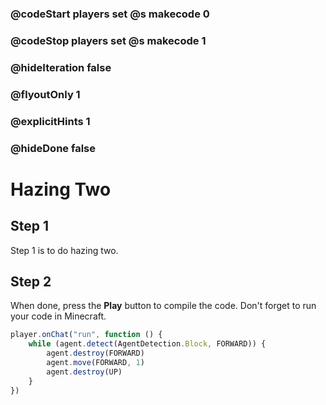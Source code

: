 ### @codeStart players set @s makecode 0
### @codeStop players set @s makecode 1

### @hideIteration false 
### @flyoutOnly 1
### @explicitHints 1
### @hideDone false

# Hazing Two

## Step 1
Step 1 is to do hazing two.  

## Step 2
When done, press the **Play** button to compile the code. Don't forget to run your code in Minecraft. 

```typescript
player.onChat("run", function () {
    while (agent.detect(AgentDetection.Block, FORWARD)) {
        agent.destroy(FORWARD)
        agent.move(FORWARD, 1)
        agent.destroy(UP)
    }
})

``` 
